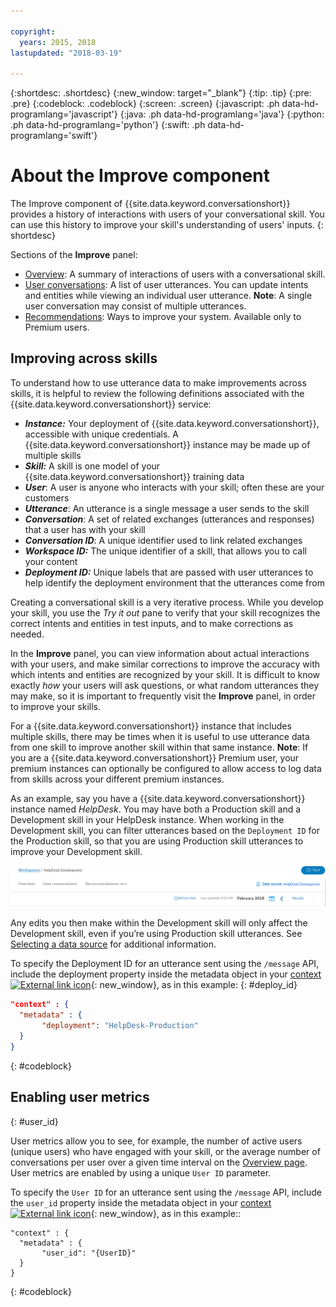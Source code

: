 ```yaml
---

copyright:
  years: 2015, 2018
lastupdated: "2018-03-19"

---
```


{:shortdesc: .shortdesc}
{:new_window: target="_blank"}
{:tip: .tip}
{:pre: .pre}
{:codeblock: .codeblock}
{:screen: .screen}
{:javascript: .ph data-hd-programlang='javascript'}
{:java: .ph data-hd-programlang='java'}
{:python: .ph data-hd-programlang='python'}
{:swift: .ph data-hd-programlang='swift'}

# About the Improve component

The Improve component of {{site.data.keyword.conversationshort}} provides a history of interactions with users of your conversational skill. You can use this history to improve your skill's understanding of users' inputs.
{: shortdesc}

Sections of the **Improve** panel:

* [Overview](logs_oview.html): A summary of interactions of users with a conversational skill.
* [User conversations](logs_convo.html): A list of user utterances. You can update intents and entities while viewing an individual user utterance. **Note**: A single user conversation may consist of multiple utterances.
* [Recommendations](logs_recommend.html): Ways to improve your system. Available only to Premium users.

## Improving across skills
To understand how to use utterance data to make improvements across skills, it is helpful to review the following definitions associated with the {{site.data.keyword.conversationshort}} service:

* ***Instance:*** Your deployment of {{site.data.keyword.conversationshort}}, accessible with unique credentials. A {{site.data.keyword.conversationshort}} instance may be made up of multiple skills
* ***Skill:*** A skill is one model of your {{site.data.keyword.conversationshort}} training data
* ***User***: A user is anyone who interacts with your skill; often these are your customers
* ***Utterance***: An utterance is a single message a user sends to the skill
* ***Conversation***: A set of related exchanges (utterances and responses) that a user has with your skill
* ***Conversation ID***: A unique identifier used to link related exchanges
* ***Workspace ID:*** The unique identifier of a skill, that allows you to call your content
* ***Deployment ID:*** Unique labels that are passed with user utterances to help identify the deployment environment that the utterances come from

Creating a conversational skill is a very iterative process. While you develop your skill, you use the *Try it out* pane to verify that your skill recognizes the correct intents and entities in test inputs, and to make corrections as needed.

In the **Improve** panel, you can view information about actual interactions with your users, and make similar corrections to improve the accuracy with which intents and entities are recognized by your skill. It is difficult to know exactly *how* your users will ask questions, or what random utterances they may make, so it is important to frequently visit the **Improve** panel, in order to improve your skills.

For a {{site.data.keyword.conversationshort}} instance that includes multiple skills, there may be times when it is useful to use utterance data from one skill to improve another skill within that same instance. **Note**: If you are a {{site.data.keyword.conversationshort}} Premium user, your premium instances can optionally be configured to allow access to log data from skills across your different premium instances.

As an example, say you have a {{site.data.keyword.conversationshort}} instance named *HelpDesk*. You may have both a Production skill and a Development skill in your HelpDesk instance. When working in the Development skill, you can filter utterances based on the `Deployment ID` for the Production skill, so that you are using Production skill utterances to improve your Development skill.

![Data source link](images/data_source_1.png)

Any edits you then make within the Development skill will only affect the Development skill, even if you’re using Production skill utterances. See [Selecting a data source](logs_convo.html#select-source) for additional information.

To specify the Deployment ID for an utterance sent using the `/message` API, include the deployment property inside the metadata object in your [context ![External link icon](../../icons/launch-glyph.svg "External link icon")](https://www.ibm.com/watson/developercloud/conversation/api/v1/#send_message){: new_window}, as in this example:
{: #deploy_id}

```json
"context" : {
  "metadata" : {
       "deployment": "HelpDesk-Production"
  }
}
```

{: #codeblock}

## Enabling user metrics
{: #user_id}

User metrics allow you to see, for example, the number of active users (unique users) who have engaged with your skill, or the average number of conversations per user over a given time interval on the [Overview page](logs_oview.html). User metrics are enabled by using a unique `User ID` parameter.

To specify the `User ID` for an utterance sent using the `/message` API, include the `user_id` property inside the metadata object in your [context ![External link icon](../../icons/launch-glyph.svg "External link icon")](https://www.ibm.com/watson/developercloud/conversation/api/v1/#send_message){: new_window}, as in this example::

```
"context" : {
  "metadata" : {
       "user_id": "{UserID}"
  }
}
```
{: #codeblock}

<!-- ### Querying data
Use the `/logs` API `filter` parameter to search a skill log for specific user data. For example, to search for data specific to a `User ID` that matches `my_best_customer`, the query might be:

```
curl -X GET
 --user {username}:{password}
 --data 'https://gateway.watson.net/conversation/api/v1/workspaces/{workspaceID}/logs?version=2018-02-16&filter=(language::en,request.header.metadata.user_id::my_best_customer)'
```
{: #codeblock}

See the [Filter query reference](filter-reference.html) for additional details. -->
